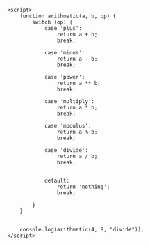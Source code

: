 <!DOCTYPE html>
<html lang="en">

<head>
    <meta charset="UTF-8">
    <meta name="viewport" content="width=device-width, initial-scale=1.0">
    <title>switch</title>
</head>

<body>



    <script>
        function arithmetic(a, b, op) {
            switch (op) {
                case 'plus':
                    return a + b;
                    break;

                case 'minus':
                    return a - b;
                    break;

                case 'power':
                    return a ** b;
                    break;

                case 'multiply':
                    return a * b;
                    break;

                case 'modulus':
                    return a % b;
                    break;

                case 'divide':
                    return a / b;
                    break;


                default:
                    return 'nothing';
                    break;

            }
        }


        console.log(arithmetic(4, 8, "divide"));
    </script>

</body>

</html>
